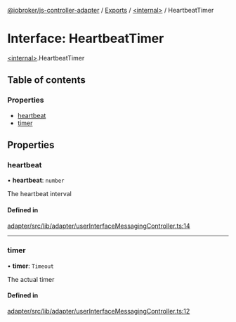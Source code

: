 [@iobroker/js-controller-adapter](../README.md) / [Exports](../modules.md) / [\<internal\>](../modules/internal_.md) / HeartbeatTimer

# Interface: HeartbeatTimer

[\<internal\>](../modules/internal_.md).HeartbeatTimer

## Table of contents

### Properties

- [heartbeat](internal_.HeartbeatTimer.md#heartbeat)
- [timer](internal_.HeartbeatTimer.md#timer)

## Properties

### heartbeat

• **heartbeat**: `number`

The heartbeat interval

#### Defined in

[adapter/src/lib/adapter/userInterfaceMessagingController.ts:14](https://github.com/ioBroker/ioBroker.js-controller/blob/12b5c7f4/packages/adapter/src/lib/adapter/userInterfaceMessagingController.ts#L14)

___

### timer

• **timer**: `Timeout`

The actual timer

#### Defined in

[adapter/src/lib/adapter/userInterfaceMessagingController.ts:12](https://github.com/ioBroker/ioBroker.js-controller/blob/12b5c7f4/packages/adapter/src/lib/adapter/userInterfaceMessagingController.ts#L12)
